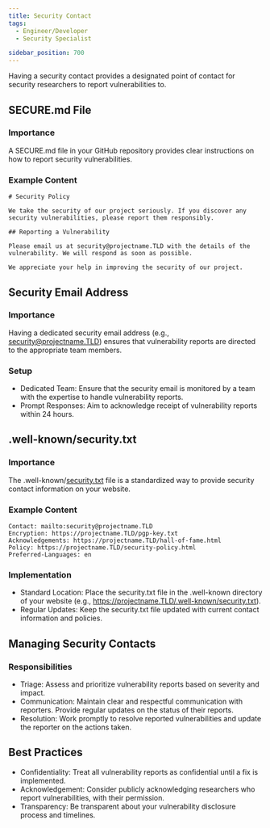 ```yaml
---
title: Security Contact
tags:
  - Engineer/Developer
  - Security Specialist

sidebar_position: 700
---
```


Having a security contact provides a designated point of contact for security researchers to report vulnerabilities to.

## SECURE.md File

### Importance
A SECURE.md file in your GitHub repository provides clear instructions on how to report security vulnerabilities.

### Example Content
```
# Security Policy

We take the security of our project seriously. If you discover any security vulnerabilities, please report them responsibly.

## Reporting a Vulnerability

Please email us at security@projectname.TLD with the details of the vulnerability. We will respond as soon as possible.

We appreciate your help in improving the security of our project.
```

## Security Email Address

### Importance

Having a dedicated security email address (e.g., security@projectname.TLD) ensures that vulnerability reports are directed to the appropriate team members.

### Setup

- Dedicated Team: Ensure that the security email is monitored by a team with the expertise to handle vulnerability reports.
- Prompt Responses: Aim to acknowledge receipt of vulnerability reports within 24 hours.

## .well-known/security.txt

### Importance

The .well-known/[security.txt](https://securitytxt.org/) file is a standardized way to provide security contact information on your website.

### Example Content
```
Contact: mailto:security@projectname.TLD
Encryption: https://projectname.TLD/pgp-key.txt
Acknowledgements: https://projectname.TLD/hall-of-fame.html
Policy: https://projectname.TLD/security-policy.html
Preferred-Languages: en
```

### Implementation

- Standard Location: Place the security.txt file in the .well-known directory of your website (e.g., https://projectname.TLD/.well-known/security.txt).
- Regular Updates: Keep the security.txt file updated with current contact information and policies.


## Managing Security Contacts

### Responsibilities
- Triage: Assess and prioritize vulnerability reports based on severity and impact.
- Communication: Maintain clear and respectful communication with reporters. Provide regular updates on the status of their reports.
- Resolution: Work promptly to resolve reported vulnerabilities and update the reporter on the actions taken.

## Best Practices
- Confidentiality: Treat all vulnerability reports as confidential until a fix is implemented.
- Acknowledgement: Consider publicly acknowledging researchers who report vulnerabilities, with their permission.
- Transparency: Be transparent about your vulnerability disclosure process and timelines.

